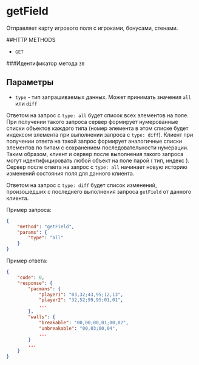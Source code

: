 # getField

Отправляет карту игрового поля с игроками, бонусами, стенами.

##HTTP METHODS
* `GET`

###Идентификатор метода
`30`

## Параметры
* ```type``` - тип запрашиваемых данных. Может принимать значения ```all``` или ```diff```

Ответом на запрос с ```type: all``` будет список всех элементов на поле. При получении такого запроса сервер формирует нумерованные списки объектов каждого типа (номер элемента в этом списке будет индексом элемента при выполнении запроса с ```type: diff```). Клиент при получении ответа на такой запрос формирует аналогичные списки элементов по типам с сохранением последовательности нумерации. Таким образом, клиент и сервер после выполнения такого запроса могут идентифицировать любой объект на поле парой ( тип, индекс ). Сервер после ответа на запрос с ```type: all``` начинает новую историю изменений состояния поля для данного клиента.

Ответом на запрос с ```type: diff``` будет список изменений, произошедших с последнего выполнения запроса ```getField``` от данного клиента.
    


Пример запроса:
```json
{ 
    "method": "getField",
    "params": {
        "type": "all"
    }
}
```

Пример ответа:
```json
{
    "code": 0,
    "response": {
        "pacmans": {
            "player1": "03,32;43,95;12,13",
            "player2": "32,52;99,95;01,01",
            ...
        },
        "walls": {
            "breakable": "00,00;00,01;00,02",
            "unbreakable": "00,03;00,04",
            ...
        }
        ...
    }
}
```
